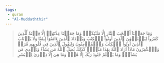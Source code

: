```yaml
---
tags: 
 - quran 
 - "Al-Muddaththir"
---
```


> وَمَا جَعَلۡنَآ أَصۡحَٰبَ ٱلنَّارِ إِلَّا مَلَـٰٓئِكَةٗۖ وَمَا جَعَلۡنَا عِدَّتَهُمۡ إِلَّا فِتۡنَةٗ لِّلَّذِينَ كَفَرُواْ لِيَسۡتَيۡقِنَ ٱلَّذِينَ أُوتُواْ ٱلۡكِتَٰبَ وَيَزۡدَادَ ٱلَّذِينَ ءَامَنُوٓاْ إِيمَٰنٗا وَلَا يَرۡتَابَ ٱلَّذِينَ أُوتُواْ ٱلۡكِتَٰبَ وَٱلۡمُؤۡمِنُونَ وَلِيَقُولَ ٱلَّذِينَ فِي قُلُوبِهِم مَّرَضٞ وَٱلۡكَٰفِرُونَ مَاذَآ أَرَادَ ٱللَّهُ بِهَٰذَا مَثَلٗاۚ كَذَٰلِكَ يُضِلُّ ٱللَّهُ مَن يَشَآءُ وَيَهۡدِي مَن يَشَآءُۚ وَمَا يَعۡلَمُ جُنُودَ رَبِّكَ إِلَّا هُوَۚ وَمَا هِيَ إِلَّا ذِكۡرَىٰ لِلۡبَشَرِ
